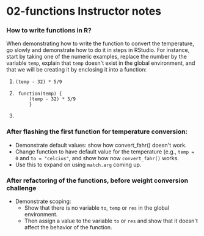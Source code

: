 # 02-functions Instructor notes

### How to write functions in R?

When demonstrating how to write the function to convert the temperature, go
slowly and demonstrate how to do it in steps in RStudio. For instance, start by
taking one of the numeric examples, replace the number by the variable `temp`,
explain that `temp` doesn't exist in the global environment, and that we will be
creating it by enclosing it into a function:
1. `(temp - 32) * 5/9`
1. ```
    function(temp) {
		(temp - 32) * 5/9
		}
	```
1.

### After flashing the first function for temperature conversion:

- Demonstrate default values: show how convert_fahr() doesn't work.
- Change function to have default value for the temperature (e.g., `temp = 0`
and `to = "celcius"`, and show how now `convert_fahr()` works.
- Use this to expand on using `match.arg` coming up.

### After refactoring of the functions, before weight conversion challenge

- Demonstrate scoping:
    -  Show that there is no variable `to`, `temp` or `res` in the global
    environment.
    - Then assign a value to the variable `to` or `res` and show that it
    doesn't affect the behavior of the function.
